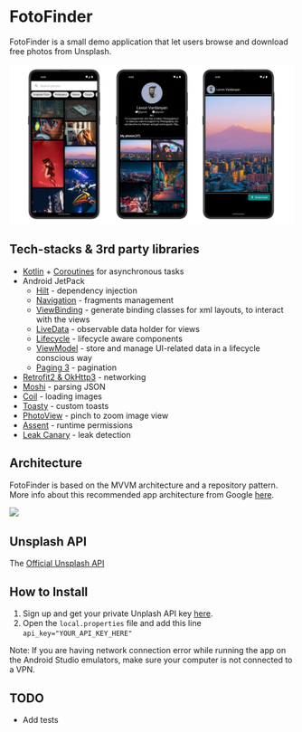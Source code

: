 
# FotoFinder 

FotoFinder is a small demo application that let users browse and download free photos from Unsplash.

<img src="https://github.com/d-ben7/FotoFinder/blob/master/screenshots/screenshot.png">

## Tech-stacks & 3rd party libraries
- [Kotlin](https://kotlinlang.org/)  + [Coroutines](https://github.com/Kotlin/kotlinx.coroutines) for asynchronous tasks
- Android JetPack
  - [Hilt](https://developer.android.com/training/dependency-injection/hilt-android) - dependency injection
  - [Navigation](https://developer.android.com/guide/navigation/navigation-getting-started) - fragments management 
  - [ViewBinding](https://developer.android.com/topic/libraries/view-binding) - generate binding classes for xml layouts, to interact with the views
  - [LiveData](https://developer.android.com/topic/libraries/architecture/livedata) - observable data holder for views
  - [Lifecycle](https://developer.android.com/jetpack/androidx/releases/lifecycle) - lifecycle aware components
  - [ViewModel](https://developer.android.com/topic/libraries/architecture/viewmodel) - store and manage UI-related data in a lifecycle conscious way
  - [Paging 3](https://developer.android.com/topic/libraries/architecture/paging/v3-overview) - pagination
- [Retrofit2 & OkHttp3](https://github.com/square/retrofit) - networking
- [Moshi](https://github.com/square/moshi/) - parsing JSON
- [Coil](https://github.com/coil-kt/coil) - loading images
- [Toasty](https://github.com/GrenderG/Toasty) - custom toasts
- [PhotoView](https://github.com/Baseflow/PhotoView) - pinch to zoom image view
- [Assent](https://github.com/afollestad/assent) - runtime permissions
- [Leak Canary](https://square.github.io/leakcanary/) - leak detection

## Architecture

FotoFinder is based on the MVVM architecture and a repository pattern. More info about this recommended app architecture from Google [here](https://developer.android.com/jetpack/guide).

<img src="https://developer.android.com/topic/libraries/architecture/images/final-architecture.png" width="600">

## Unsplash API

The [Official Unsplash API](https://unsplash.com/developers)

## How to Install

1. Sign up and get your private Unplash API key [here](https://unsplash.com/developers).
2. Open the `local.properties` file and add this line `api_key="YOUR_API_KEY_HERE"`

Note: If you are having network connection error while running the app on the Android Studio emulators, make sure your computer is not connected to a VPN.

## TODO

- Add tests
